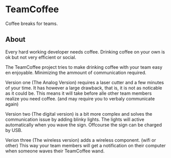 # TeamCoffee
Coffee breaks for teams.

## About
Every hard working developer needs coffee. Drinking coffee on your own is ok but not very efficient or social.

The TeamCoffee project tries to make drinking coffee with your team easy en enjoyable. Minimizing the ammount of communication required.

Version one (The Analog Version) requires a laser cutter and a few minutes of your time.
It has however a large drawback, that is, it is not as noticable as it could be. This means it will take before alle other team members realize you need coffee. (and may require you to verbaly communicate again)

Version two (The digital version) is a bit more complex and solves the communication issue by adding blinky lights.
The lights will active automatically when you wave the sign. Offcourse the sign can be charged by USB.

Verion three (The wireless version) adds a wireless component. (wifi or other) This way your team members will get a notification on their computer when someone waves their TeamCoffee wand.
